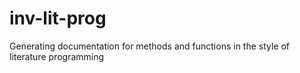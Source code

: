 # inv-lit-prog
Generating documentation for methods and functions in the style of literature programming

